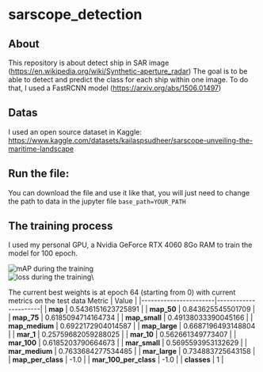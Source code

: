 # sarscope_detection


## About

This repository is about detect ship in SAR image (https://en.wikipedia.org/wiki/Synthetic-aperture_radar)
The goal is to be able to detect and predict the class for each ship within one image. To do that, I used a FastRCNN model (https://arxiv.org/abs/1506.01497)

## Datas
I used an open source dataset in Kaggle: https://www.kaggle.com/datasets/kailaspsudheer/sarscope-unveiling-the-maritime-landscape

## Run the file:

You can download the file and use it like that, you will just need to change the path to data in the jupyter file
```base_path=YOUR_PATH```

## The training process
I used my personal GPU, a Nvidia GeForce RTX 4060 8Go RAM to train the model for 100 epoch.

![mAP during the training](assets/map_score.png "mAP during the training")\
![loss during the training](assets/loss_training.png "loss during the training")\

The current best weights is at epoch 64 (starting from 0) with current metrics on the test data
  Metric                | Value                |
 |-----------------------|----------------------|
 | **map**               | 0.5436151623725891   |
 | **map_50**            | 0.843625545501709    |
 | **map_75**            | 0.6185094714164734   |
 | **map_small**         | 0.49138033390045166  |
 | **map_medium**        | 0.6922172904014587   |
 | **map_large**         | 0.6687196493148804   |
 | **mar_1**             | 0.25759682059288025  |
 | **mar_10**            | 0.562661349773407    |
 | **mar_100**           | 0.6185203790664673   |
 | **mar_small**         | 0.5695593953132629   |
 | **mar_medium**        | 0.7633684277534485   |
 | **mar_large**         | 0.734883725643158    |
 | **map_per_class**     | -1.0                 |
 | **mar_100_per_class** | -1.0                 |
 | **classes**           | 1                    |
